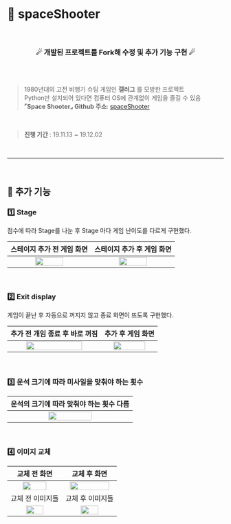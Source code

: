 # 🚀 spaceShooter

<br>
<main align="center">
    <h3 align="center">☄ 개발된 프로젝트를 Fork해 수정 및 추가 기능 구현 ☄</h3> 
</main>

<br>
<br>

> 1980년대의 고전 비행기 슈팅 게임인 **갤러그** 를 모방한 프로젝트 </br>
> Python만 설치되어 있다면 컴퓨터 OS에 관계없이 게임을 즐길 수 있음 <br>
> **⌜Space Shooter⌟ Github 주소**: [spaceShooter](https://github.com/prodicus/spaceShooter) <br>

<br>

> **진행 기간** : 19.11.13 ~ 19.12.02

<br>

---

<br>

## 🔎 추가 기능

### 1️⃣ Stage
점수에 따라 Stage를 나눈 후 Stage 마다 게임 난이도를 다르게 구현했다.

| 스테이지 추가 전 게임 화면 | 스테이지 추가 후 게임 화면 |
| :---: | :---: |
|<img width="60%" src="https://github.com/jmjgirl/spaceShooter/assets/124814766/2ca761e2-d85c-4e74-a6d4-82621e84f6d0" ></img>| <img width="60%" src="https://github.com/jmjgirl/spaceShooter/assets/124814766/b225d417-9fbf-46a4-baea-e6e5a1c65160"></img>|

<br>

### 2️⃣ Exit display
게임이 끝난 후 자동으로 꺼지지 않고 종료 화면이 뜨도록 구현했다.

| 추가 전 개임 종료 후 바로 꺼짐 | 추가 후 게임 화면 |
| :---: | :---: |
|<img width="80%" src="https://github.com/jmjgirl/spaceShooter/assets/124814766/1b4df423-e6e8-475d-a984-af6751244786" ></img>| <img width="80%" src="https://github.com/jmjgirl/spaceShooter/assets/124814766/43425694-d637-425e-9a46-2af95c810901"></img>|

<br>

### 3️⃣ 운석 크기에 따라 미사일을 맞춰야 하는 횟수

| 운석의 크기에 따라 맞춰야 하는 횟수 다름 | 
| :---: | 
|<img width="60%" src="https://github.com/jmjgirl/spaceShooter/assets/124814766/02cf9c35-7e0c-47f3-9ddb-d78ff00ee45b" ></img>|

<br>

### 4️⃣ 이미지 교체

| 교체 전 화면 | 교체 후 화면 |
| :---: | :---: |
|<img width="70%" src="https://github.com/jmjgirl/spaceShooter/assets/124814766/437030e6-a680-452f-8a0d-e06e05adf8e9" ></img>| <img width="90%" src="https://github.com/jmjgirl/spaceShooter/assets/124814766/f5f3bdfa-1189-401a-9fa7-5493cf1ec958"></img>|
| 교체 전 이미지들| 교체 후 이미지들 |
|<img width="60%" src="https://github.com/jmjgirl/spaceShooter/assets/124814766/e37f3290-1005-4bb8-a182-b147013f08d7"></img> | <img width="60%" src="https://github.com/jmjgirl/spaceShooter/assets/124814766/771c493d-a2c3-4646-8590-893fd4c7d007"></img> |


